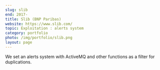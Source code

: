 ```yaml
---
slug: slib
end: 2017-
title: Slib (BNP Paribas)
website: https://www.slib.com/
topic: Exploitation : alerts system
category: portfolio
photo: /img/portfolio/slib.png
layout: page
---
```

We set an alerts system with ActiveMQ and other functions as a filter for duplications.